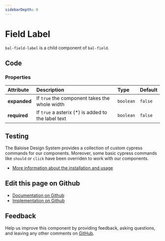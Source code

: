 ```yaml
---
sidebarDepth: 0
---
```



# Field Label

`bal-field-label` is a child component of `bal-field`.




<ClientOnly><docs-component-tabs></docs-component-tabs></ClientOnly>

<!-- docs:child of bal-field -->


## Code



### Properties


| Attribute    | Description                                        | Type                 | Default            |
| :----------- | :------------------------------------------------- | :------------------- | :----------------- |
| **expanded** | If `true` the component takes the whole width      | <code>boolean</code> | <code>false</code> |
| **required** | If `true` a asterix (*) is added to the label text | <code>boolean</code> | <code>false</code> |

## Testing

The Baloise Design System provides a collection of custom cypress commands for our components. Moreover, some basic cypress commands like `should` or `click` have been overriden to work with our components.

- [More information about the installation and usage](/components/tooling/testing.html)



## Edit this page on Github

* [Documentation on Github](https://github.com/baloise/design-system/blob/master/docs/src/components/components/bal-field-label.md)
* [Implementation on Github](https://github.com/baloise/design-system/blob/master/packages/components/src/components/bal-field-label)

## Feedback

Help us improve this component by providing feedback, asking questions, and leaving any other comments on [GitHub](https://github.com/baloise/design-system/issues/new).

